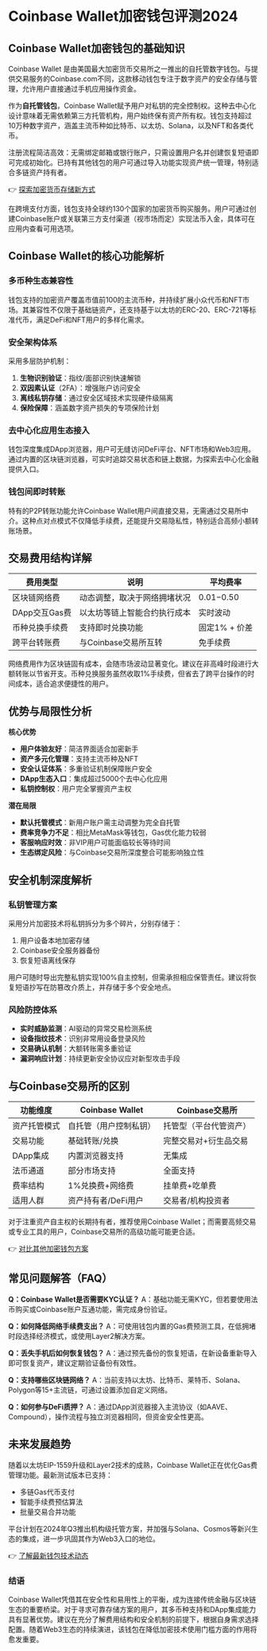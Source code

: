# Coinbase Wallet加密钱包评测2024

## Coinbase Wallet加密钱包的基础知识

Coinbase Wallet 是由美国最大加密货币交易所之一推出的自托管数字钱包。与提供交易服务的Coinbase.com不同，这款移动钱包专注于数字资产的安全存储与管理，允许用户直接通过手机应用操作资金。

作为**自托管钱包**，Coinbase Wallet赋予用户对私钥的完全控制权。这种去中心化设计意味着无需依赖第三方托管机构，用户始终保有资产所有权。钱包支持超过10万种数字资产，涵盖主流币种如比特币、以太坊、Solana，以及NFT和各类代币。

注册流程简洁高效：无需绑定邮箱或银行账户，只需设置用户名并创建恢复短语即可完成初始化。已持有其他钱包的用户可通过导入功能实现资产统一管理，特别适合多链资产持有者。

👉 [探索加密货币存储新方式](https://bit.ly/okx_welcome)

在跨境支付方面，钱包支持全球约130个国家的加密货币购买服务。用户可通过创建Coinbase账户或关联第三方支付渠道（视市场而定）实现法币入金，具体可在应用内查看可用选项。

## Coinbase Wallet的核心功能解析

### 多币种生态兼容性
钱包支持的加密资产覆盖市值前100的主流币种，并持续扩展小众代币和NFT市场。其兼容性不仅限于基础链资产，还支持基于以太坊的ERC-20、ERC-721等标准代币，满足DeFi和NFT用户的多样化需求。

### 安全架构体系
采用多层防护机制：
1. **生物识别验证**：指纹/面部识别快速解锁
2. **双因素认证**（2FA）：增强账户访问安全
3. **离线私钥存储**：通过安全区域技术实现硬件级隔离
4. **保险保障**：涵盖数字资产损失的专项保险计划

### 去中心化应用生态接入
钱包深度集成DApp浏览器，用户可无缝访问DeFi平台、NFT市场和Web3应用。通过内置的区块链浏览器，可实时追踪交易状态和链上数据，为探索去中心化金融提供入口。

### 钱包间即时转账
特有的P2P转账功能允许Coinbase Wallet用户间直接交易，无需通过交易所中介。这种点对点模式不仅降低手续费，还能提升交易隐私性，特别适合高频小额转账场景。

## 交易费用结构详解

| 费用类型       | 说明                          | 平均费率         |
|----------------|-----------------------------|------------------|
| 区块链网络费    | 动态调整，取决于网络拥堵状况    | $0.01-$0.50     |
| DApp交互Gas费   | 以太坊等链上智能合约执行成本     | 实时波动         |
| 币种兑换手续费  | 支持即时兑换功能               | 固定1% + 价差   |
| 跨平台转账费    | 与Coinbase交易所互转           | 免手续费         |

网络费用作为区块链固有成本，会随市场波动显著变化。建议在非高峰时段进行大额转账以节省开支。币种兑换服务虽然收取1%手续费，但省去了跨平台操作的时间成本，适合追求便捷性的用户。

## 优势与局限性分析

**核心优势**
- **用户体验友好**：简洁界面适合加密新手
- **资产多元化管理**：支持主流币种及NFT
- **安全认证体系**：多重验证机制保障账户安全
- **DApp生态入口**：集成超过5000个去中心化应用
- **私钥控制权**：用户完全掌握资产主权

**潜在局限**
- **默认托管模式**：新用户账户需主动调整为完全自托管
- **费率竞争力不足**：相比MetaMask等钱包，Gas优化能力较弱
- **客服响应时效**：非VIP用户可能面临较长等待时间
- **生态绑定风险**：与Coinbase交易所深度整合可能影响独立性

## 安全机制深度解析

### 私钥管理方案
采用分片加密技术将私钥拆分为多个碎片，分别存储于：
1. 用户设备本地加密存储
2. Coinbase安全服务器备份
3. 恢复短语离线保存

用户可随时导出完整私钥实现100%自主控制，但需承担相应保管责任。建议将恢复短语抄写在防篡改介质上，并存储于多个安全地点。

### 风险防控体系
- **实时威胁监测**：AI驱动的异常交易检测系统
- **设备指纹技术**：识别非常用设备登录风险
- **交易确认机制**：大额转账需多重验证
- **漏洞响应计划**：持续更新安全协议应对新型攻击手段

## 与Coinbase交易所的区别

| 功能维度       | Coinbase Wallet            | Coinbase交易所          |
|----------------|---------------------------|------------------------|
| 资产托管模式   | 自托管（用户控制私钥）      | 托管型（平台代管资产）   |
| 交易功能       | 基础转账/兑换               | 完整交易对+衍生品交易    |
| DApp集成       | 内置浏览器支持              | 无集成                 |
| 法币通道       | 部分市场支持                | 全面支持                |
| 费率结构       | 1%兑换费+网络费             | 挂单费+吃单费           |
| 适用人群       | 资产持有者/DeFi用户         | 交易者/机构投资者        |

对于注重资产自主权的长期持有者，推荐使用Coinbase Wallet；而需要高频交易或专业工具的用户，Coinbase交易所的高级功能可能更合适。

👉 [对比其他加密钱包方案](https://bit.ly/okx_welcome)

## 常见问题解答（FAQ）

**Q：Coinbase Wallet是否需要KYC认证？**
A：基础功能无需KYC，但若要使用法币购买或Coinbase账户互通功能，需完成身份验证。

**Q：如何降低网络手续费支出？**
A：可使用钱包内置的Gas费预测工具，在低拥堵时段选择经济模式，或使用Layer2解决方案。

**Q：丢失手机后如何恢复钱包？**
A：通过预先备份的恢复短语，在新设备重新导入即可恢复资产，建议定期验证备份有效性。

**Q：支持哪些区块链网络？**
A：当前支持以太坊、比特币、莱特币、Solana、Polygon等15+主流链，可通过设置添加自定义网络。

**Q：如何参与DeFi质押？**
A：通过DApp浏览器接入主流协议（如AAVE、Compound），操作流程与独立浏览器相同，但资金安全性更高。

## 未来发展趋势

随着以太坊EIP-1559升级和Layer2技术的成熟，Coinbase Wallet正在优化Gas费管理功能。最新测试版本已支持：
- 多链Gas代币支付
- 智能手续费预估算法
- 批量交易合并功能

平台计划在2024年Q3推出机构级托管方案，并加强与Solana、Cosmos等新兴生态的集成，进一步巩固其作为Web3入口的地位。

👉 [了解最新钱包技术动态](https://bit.ly/okx_welcome)

### 结语

Coinbase Wallet凭借其在安全性和易用性上的平衡，成为连接传统金融与区块链生态的重要桥梁。对于寻求可靠存储方案的用户，其多币种支持和DApp集成能力具有显著优势。建议在充分了解费用结构和安全机制的前提下，根据自身需求选择配置。随着Web3生态的持续演进，该钱包在降低加密技术使用门槛方面的作用将愈发重要。